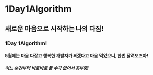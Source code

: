 # 1Day1Algorithm

## 새로운 마음으로 시작하는 나의 다짐!
### 1Day 1Algorithm!

#### 5월에는 마음 다잡고 행복한 개발자가 되겠다고 마음 먹었으니, 한번 달려보즈아!

##### 어느 순간부터 바로바로 풀 수가 없어서 공부중!
